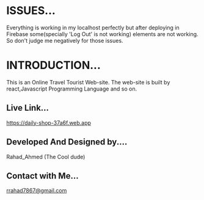 # ISSUES...
Everything is working in my localhost perfectly but after deploying in Firebase some(specially 'Log Out' is not working) elements are not working. So don't judge me negatively for those issues.

# INTRODUCTION...
This is an Online Travel Tourist Web-site. The web-site is built by react,Javascript Programming Language and so on.

## Live Link...
https://daily-shop-37a6f.web.app

## Developed And Designed by....
Rahad_Ahmed  (The Cool dude)

## Contact with Me...
rrahad7867@gmail.com